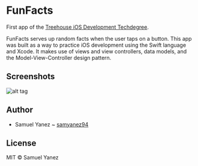 # FunFacts
First app of the [Treehouse iOS Development Techdegree](https://teamtreehouse.com/techdegree/ios-development).

FunFacts serves up random facts when the user taps on a button. This app was built as a way to practice iOS development using the Swift language and Xcode. It makes use of views and view controllers, data models, and the Model-View-Controller design pattern.

## Screenshots

![alt tag](http://i.imgur.com/QF6Zqzt.jpg)

## Author

* Samuel Yanez ~ [samyanez94](https://github.com/samyanez94)

## License

MIT © Samuel Yanez
